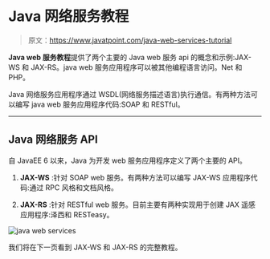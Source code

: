 # Java 网络服务教程

> 原文：<https://www.javatpoint.com/java-web-services-tutorial>

**Java web 服务教程**提供了两个主要的 Java web 服务 api 的概念和示例:JAX-WS 和 JAX-RS。java web 服务应用程序可以被其他编程语言访问。Net 和 PHP。

Java 网络服务应用程序通过 WSDL(网络服务描述语言)执行通信。有两种方法可以编写 java web 服务应用程序代码:SOAP 和 RESTful。

* * *

## Java 网络服务 API

自 JavaEE 6 以来，Java 为开发 web 服务应用程序定义了两个主要的 API。

1) **JAX-WS** :针对 SOAP web 服务。有两种方法可以编写 JAX-WS 应用程序代码:通过 RPC 风格和文档风格。

2) **JAX-RS** :针对 RESTful web 服务。目前主要有两种实现用于创建 JAX 遥感应用程序:泽西和 RESTeasy。

![java web services](../img/fab037b612eb882b5b8a8fcc58aa50b4.png)

我们将在下一页看到 JAX-WS 和 JAX-RS 的完整教程。